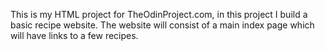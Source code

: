 This is my HTML project for TheOdinProject.com, in this project I build a basic recipe website. The website will consist of a main index page which will have links to a few recipes.

